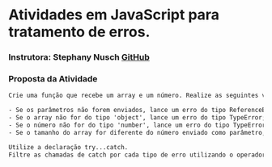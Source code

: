 # Atividades em JavaScript para tratamento de erros.

### Instrutora: Stephany Nusch [GitHub](https://github.com/stebsnusch)

### Proposta da Atividade

```txt
Crie uma função que recebe um array e um número. Realize as seguintes validações:

- Se os parâmetros não forem enviados, lance um erro do tipo ReferenceError;
- Se o array não for do tipo 'object', lance um erro do tipo TypeError;
- Se o número não for do tipo 'number', lance um erro do tipo TypeError;
- Se o tamanho do array for diferente do número enviado como parâmetro, lance um erro do tipo RangeError.

Utilize a declaração try...catch.
Filtre as chamadas de catch por cada tipo de erro utilizando o operador instanceof.
```